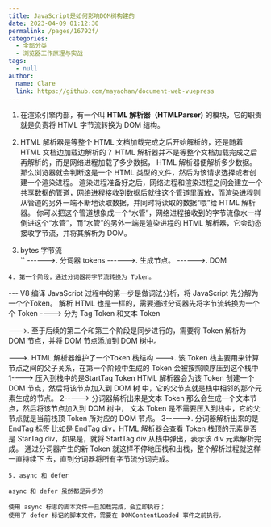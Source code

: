 ```yaml
---
title: JavaScript是如何影响DOM树构建的
date: 2023-04-09 01:12:30
permalink: /pages/16792f/
categories: 
  - 全部分类
  - 浏览器工作原理与实战
tags: 
  - null
author: 
  name: Clare
  link: https://github.com/mayaohan/document-web-vuepress
---
```

1.  在渲染引擎内部，有一个叫 **HTML 解析器（HTMLParser)** 的模块，它的职责就是负责将 HTML 字节流转换为 DOM 结构。

<!-- more -->

2.  HTML 解析器是等整个 HTML 文档加载完成之后开始解析的，还是随着 HTML 文档边加载边解析的？
HTML 解析器并不是等整个文档加载完成之后再解析的，而是网络进程加载了多少数据，      HTML 解析器便解析多少数据。
那么浏览器就会判断这是一个 HTML 类型的文件，然后为该请求选择或者创建一个渲染进程。
渲染进程准备好之后，网络进程和渲染进程之间会建立一个共享数据的管道，网络进程接收到数据后就往这个管道里面放，而渲染进程则从管道的另外一端不断地读取数据，并同时将读取的数据“喂”给 HTML 解析器。
你可以把这个管道想象成一个“水管”，网络进程接收到的字节流像水一样倒进这个“水管”，而“水管”的另外一端是渲染进程的 HTML 解析器，它会动态接收字节流，并将其解析为 DOM。

3. bytes 字节流   
``
  ------>.   分词器 tokens  ------>.  生成节点。 ------>.  DOM
```
4. 第一个阶段，通过分词器将字节流转换为 Token。
```
   ---  V8 编译 JavaScript 过程中的第一步是做词法分析，将 JavaScript 先分解为一个个Token。
   解析 HTML 也是一样的，需要通过分词器先将字节流转换为一个个 Token
   ---->  分为 Tag Token 和文本 Token

   --->. 至于后续的第二个和第三个阶段是同步进行的，需要将 Token 解析为 DOM 节点，并将 DOM 节点添加到 DOM 树中。
   
   --->. HTML 解析器维护了一个Token 栈结构
      --->. 该 Token 栈主要用来计算节点之间的父子关系，在第一个阶段中生成的 Token      会被按照顺序压到这个栈中
     1----> 压入到栈中的是StartTag Token
          HTML 解析器会为该 Token 创建一个 DOM 节点，然后将该节点加入到 DOM 树             中，它的父节点就是栈中相邻的那个元素生成的节点。
     2-----> 分词器解析出来是文本 Token
          那么会生成一个文本节点，然后将该节点加入到 DOM 树中，
          文本 Token 是不需要压入到栈中，它的父节点就是当前栈顶 Token 所对应的 DOM           节点。
     3----->. 分词器解析出来的是EndTag 标签
          比如是 EndTag div，HTML 解析器会查看 Token 栈顶的元素是否是 StarTag             div，如果是，就将 StartTag div 从栈中弹出，表示该 div 元素解析完成。
     通过分词器产生的新 Token 就这样不停地压栈和出栈，整个解析过程就这样一直持续下        去，直到分词器将所有字节流分词完成。
```
5. async 和 defer
```
 <!-- <script async type="text/javascript" src='foo.js'></script> 
    <script defer type="text/javascript" src='foo.js'></script>
-->
    async 和 defer 虽然都是异步的
 ```
使用 async 标志的脚本文件一旦加载完成，会立即执行；
使用了 defer 标记的脚本文件，需要在 DOMContentLoaded 事件之前执行。